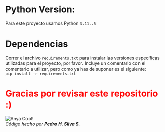 # Python Version:
Para este proyecto usamos Python `3.11..5`

# Dependencias
Correr el archivo `requirements.txt` para instalar las versiones específicas utilizadas para el proyecto, por favor.
Incluye un comentario con el comentario a utilizar, pero como ya has de suponer es el siguiente:<br>
`pip install -r requirements.txt`

# <span style="color: #FF0000">Gracias por revisar este repositorio :)</span>
![Anya Cool!](https://i0.wp.com/codigoespagueti.com/wp-content/uploads/2024/04/imagen_2024-04-16_132936369.jpg)
<br>
*Código hecho por* ***Pedro H. Silva S.***
